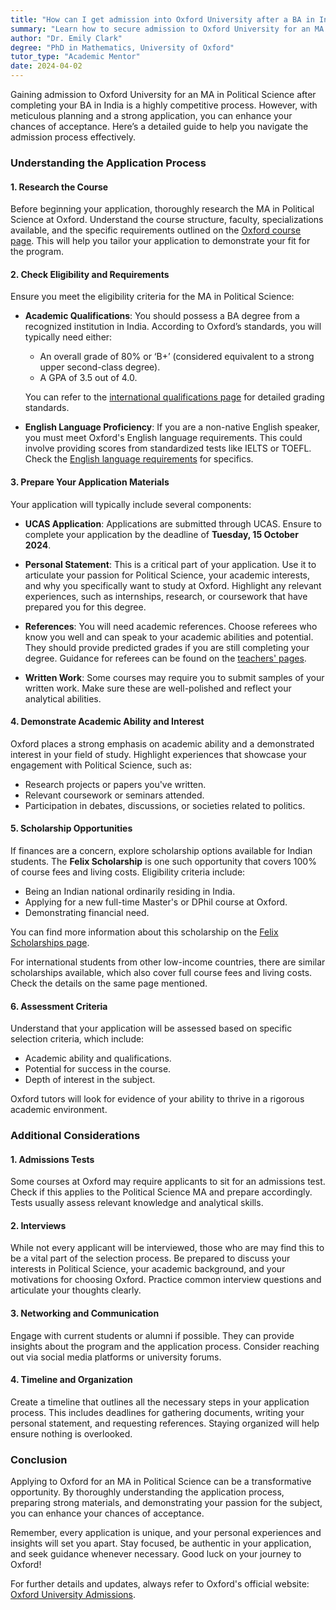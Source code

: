 ```yaml
---
title: "How can I get admission into Oxford University after a BA in India for an MA in political science?"
summary: "Learn how to secure admission to Oxford University for an MA in Political Science after a BA in India with our comprehensive guide."
author: "Dr. Emily Clark"
degree: "PhD in Mathematics, University of Oxford"
tutor_type: "Academic Mentor"
date: 2024-04-02
---
```


Gaining admission to Oxford University for an MA in Political Science after completing your BA in India is a highly competitive process. However, with meticulous planning and a strong application, you can enhance your chances of acceptance. Here’s a detailed guide to help you navigate the admission process effectively.

### Understanding the Application Process

#### 1. **Research the Course**
Before beginning your application, thoroughly research the MA in Political Science at Oxford. Understand the course structure, faculty, specializations available, and the specific requirements outlined on the [Oxford course page](https://www.ox.ac.uk/admissions/graduate/courses/political-science). This will help you tailor your application to demonstrate your fit for the program.

#### 2. **Check Eligibility and Requirements**
Ensure you meet the eligibility criteria for the MA in Political Science:

- **Academic Qualifications**: You should possess a BA degree from a recognized institution in India. According to Oxford’s standards, you will typically need either:
  - An overall grade of 80% or ‘B+’ (considered equivalent to a strong upper second-class degree).
  - A GPA of 3.5 out of 4.0.
  
  You can refer to the [international qualifications page](https://www.ox.ac.uk/admissions/graduate/international-applicants/international-qualifications) for detailed grading standards.

- **English Language Proficiency**: If you are a non-native English speaker, you must meet Oxford's English language requirements. This could involve providing scores from standardized tests like IELTS or TOEFL. Check the [English language requirements](https://www.ox.ac.uk/admissions/graduate/international-applicants/international-qualifications) for specifics.

#### 3. **Prepare Your Application Materials**
Your application will typically include several components:

- **UCAS Application**: Applications are submitted through UCAS. Ensure to complete your application by the deadline of **Tuesday, 15 October 2024**. 

- **Personal Statement**: This is a critical part of your application. Use it to articulate your passion for Political Science, your academic interests, and why you specifically want to study at Oxford. Highlight any relevant experiences, such as internships, research, or coursework that have prepared you for this degree.

- **References**: You will need academic references. Choose referees who know you well and can speak to your academic abilities and potential. They should provide predicted grades if you are still completing your degree. Guidance for referees can be found on the [teachers' pages](https://www.ox.ac.uk/admissions/graduate/international-applicants/international-qualifications).

- **Written Work**: Some courses may require you to submit samples of your written work. Make sure these are well-polished and reflect your analytical abilities.

#### 4. **Demonstrate Academic Ability and Interest**
Oxford places a strong emphasis on academic ability and a demonstrated interest in your field of study. Highlight experiences that showcase your engagement with Political Science, such as:

- Research projects or papers you've written.
- Relevant coursework or seminars attended.
- Participation in debates, discussions, or societies related to politics.

#### 5. **Scholarship Opportunities**
If finances are a concern, explore scholarship options available for Indian students. The **Felix Scholarship** is one such opportunity that covers 100% of course fees and living costs. Eligibility criteria include:

- Being an Indian national ordinarily residing in India.
- Applying for a new full-time Master's or DPhil course at Oxford.
- Demonstrating financial need.

You can find more information about this scholarship on the [Felix Scholarships page](https://www.ox.ac.uk/admissions/graduate/fees-and-funding/fees-funding-and-scholarship-search/felix-scholarships).

For international students from other low-income countries, there are similar scholarships available, which also cover full course fees and living costs. Check the details on the same page mentioned.

#### 6. **Assessment Criteria**
Understand that your application will be assessed based on specific selection criteria, which include:

- Academic ability and qualifications.
- Potential for success in the course.
- Depth of interest in the subject.

Oxford tutors will look for evidence of your ability to thrive in a rigorous academic environment.

### Additional Considerations

#### 1. **Admissions Tests**
Some courses at Oxford may require applicants to sit for an admissions test. Check if this applies to the Political Science MA and prepare accordingly. Tests usually assess relevant knowledge and analytical skills.

#### 2. **Interviews**
While not every applicant will be interviewed, those who are may find this to be a vital part of the selection process. Be prepared to discuss your interests in Political Science, your academic background, and your motivations for choosing Oxford. Practice common interview questions and articulate your thoughts clearly.

#### 3. **Networking and Communication**
Engage with current students or alumni if possible. They can provide insights about the program and the application process. Consider reaching out via social media platforms or university forums.

#### 4. **Timeline and Organization**
Create a timeline that outlines all the necessary steps in your application process. This includes deadlines for gathering documents, writing your personal statement, and requesting references. Staying organized will help ensure nothing is overlooked.

### Conclusion

Applying to Oxford for an MA in Political Science can be a transformative opportunity. By thoroughly understanding the application process, preparing strong materials, and demonstrating your passion for the subject, you can enhance your chances of acceptance. 

Remember, every application is unique, and your personal experiences and insights will set you apart. Stay focused, be authentic in your application, and seek guidance whenever necessary. Good luck on your journey to Oxford!

For further details and updates, always refer to Oxford's official website: [Oxford University Admissions](https://www.ox.ac.uk/admissions/graduate).
    